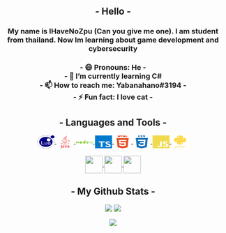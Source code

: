 <!--
**IHaveNoZpu/IHaveNoZpu** is a ✨ _special_ ✨ repository because its `README.md` (this file) appears on your GitHub profile.

Here are some ideas to get you started:

- 🔭 I’m currently working on ...
- 🌱 I’m currently learning ...
- 👯 I’m looking to collaborate on ...
- 🤔 I’m looking for help with ...
- 💬 Ask me about ...
- 📫 How to reach me: ...
- 😄 Pronouns: ...
- ⚡ Fun fact: ...
-->

<h2 align="center">
  -
  Hello
  -
</h2>

<h3 align="center">
  My name is IHaveNoZpu (Can you give me one). I am student from thailand. Now Im learning about game development and cybersecurity
</h2>

<h3 align="center">
- 😄 Pronouns: He - <br>
- 🌱 I’m currently learning C# <br>
- 📫 How to reach me: Yabanahano#3194 - <br>
- ⚡ Fun fact: I love cat - <br>
</h3>

<h2 align="center">
  -
  Languages and Tools
  -
</h2>

<p align="center">
  <a href="https://www.lua.org" target="blank">
    <img align="center" src="https://github.com/devicons/devicon/blob/master/icons/lua/lua-plain-wordmark.svg" alt="" height="30" width="40" />
  </a>
  <a href="https://en.wikipedia.org/wiki/Java_(programming_language)" target="blank">
    <img align="center" src="https://github.com/devicons/devicon/blob/master/icons/java/java-plain-wordmark.svg" alt="" height="30" width="40" />
  </a>
  <a href="https://nodejs.org/en/" target="blank">
    <img align="center" src="https://github.com/devicons/devicon/blob/master/icons/nodejs/nodejs-plain-wordmark.svg" alt="" height="30" width="40" />
  </a>
  <a href="https://www.typescriptlang.org/" target="blank">
    <img align="center" src="https://github.com/devicons/devicon/blob/master/icons/typescript/typescript-plain.svg" alt="" height="30" width="40" />
  </a>
  <a href="https://en.wikipedia.org/wiki/HTML" target="blank">
    <img align="center" src="https://github.com/devicons/devicon/blob/master/icons/html5/html5-plain-wordmark.svg" alt="" height="30" width="40" />
  </a>
  <a href="https://en.wikipedia.org/wiki/CSS" target="blank">
    <img align="center" src="https://github.com/devicons/devicon/blob/master/icons/css3/css3-plain-wordmark.svg" alt="" height="30" width="40" />
  </a>
  <a href="https://en.wikipedia.org/wiki/JavaScript" target="blank">
    <img align="center" src="https://github.com/devicons/devicon/blob/master/icons/javascript/javascript-plain.svg" alt="" height="30" width="40" />
  </a>
  <a href="hhttp://python.org/" target="blank">
    <img align="center" src="https://github.com/devicons/devicon/blob/master/icons/python/python-plain-wordmark.svg" alt="" height="30" width="40" />
  </a>
  <br><br> 
  <a href="http://vscodium.github.io/" target="blank">
    <img align="center" src="https://github.com/VSCodium/vscodium.github.io/blob/master/img/code.png" alt="" height="40" width="40" />
  </a>
  <a href="https://www.sublimetext.com/" target="blank">
    <img align="center" src="https://www.sublimehq.com/images/sublime_text.png" alt="" height="40" width="40" />
  </a>
  <a href="https://www.sublimemerge.com/" target="blank">
    <img align="center" src="https://www.sublimehq.com/images/sublime_merge.png" alt="" height="40" width="40" />
  </a>
</p>

<h2 align="center">
  -
  My Github Stats
<!--   <img src="https://c.tenor.com/PN7Bccnho5wAAAAi/penguin-hi.gif" width="50"> -->
  -
</h2>

<!-- tokyonight / nord -->
<p align = "center">
 <img src="https://github-readme-stats.vercel.app/api/top-langs/?username=IHaveNoZpu&layout=compact&theme=nord">
 <img src="https://github-readme-stats.vercel.app/api?username=IHaveNoZpu&show_icons=true&theme=nord&line_height=27">
</p> 

<p align = "center">
 <img src="https://github-readme-streak-stats.herokuapp.com?user=IHaveNoZpu&theme=nord&date_format=j%20M%5B%20Y%5D">
</p> 
